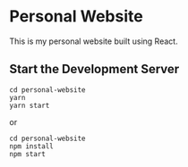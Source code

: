 # Personal Website
This is my personal website built using React.

## Start the Development Server

```shell
cd personal-website
yarn
yarn start
```

or

```shell
cd personal-website
npm install
npm start
```